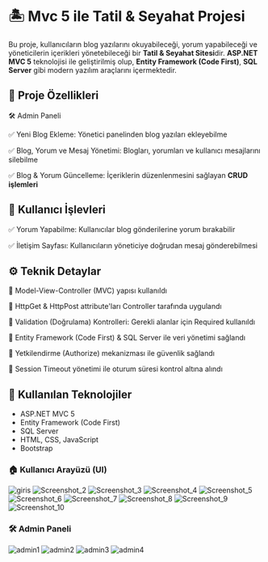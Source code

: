 # 🏝️ **Mvc 5 ile Tatil & Seyahat Projesi**
Bu proje, kullanıcıların blog yazılarını okuyabileceği, yorum yapabileceği ve yöneticilerin içerikleri yönetebileceği bir **Tatil & Seyahat Sitesi**dir. **ASP.NET MVC 5** teknolojisi ile geliştirilmiş olup, **Entity Framework (Code First)**, **SQL Server** gibi modern yazılım araçlarını içermektedir.
## 📌 **Proje Özellikleri**
🛠️ Admin Paneli

✅ Yeni Blog Ekleme: Yönetici panelinden blog yazıları ekleyebilme

✅ Blog, Yorum ve Mesaj Yönetimi: Blogları, yorumları ve kullanıcı mesajlarını silebilme
  
✅ Blog & Yorum Güncelleme: İçeriklerin düzenlenmesini sağlayan **CRUD işlemleri**

## 💬 **Kullanıcı İşlevleri**
✅ Yorum Yapabilme: Kullanıcılar blog gönderilerine yorum bırakabilir

✅ İletişim Sayfası: Kullanıcıların yöneticiye doğrudan mesaj gönderebilmesi

## ⚙️ **Teknik Detaylar**
🔹 Model-View-Controller (MVC) yapısı kullanıldı

🔹 HttpGet & HttpPost attribute'ları Controller tarafında uygulandı

🔹 Validation (Doğrulama) Kontrolleri: Gerekli alanlar için Required kullanıldı

🔹 Entity Framework (Code First) & SQL Server ile veri yönetimi sağlandı

🔹 Yetkilendirme (Authorize) mekanizması ile güvenlik sağlandı

🔹 Session Timeout yönetimi ile oturum süresi kontrol altına alındı

## 🚀 **Kullanılan Teknolojiler**
- ASP.NET MVC 5
- Entity Framework (Code First)
- SQL Server
- HTML, CSS, JavaScript
- Bootstrap

### 🏠 **Kullanıcı Arayüzü (UI)**
![giris](https://github.com/user-attachments/assets/12857b9c-f937-4663-9699-5425f9da70fb)
![Screenshot_2](https://github.com/user-attachments/assets/22dbff77-1e4f-4085-948f-22c765a17320)
![Screenshot_3](https://github.com/user-attachments/assets/3fcbeba0-64bd-4424-b7ad-4655a1f6ae65)
![Screenshot_4](https://github.com/user-attachments/assets/4241be02-4830-4b62-8491-fca13a5185d3)
![Screenshot_5](https://github.com/user-attachments/assets/24b20860-12a5-4cd2-9422-94c4de651e3f)
![Screenshot_6](https://github.com/user-attachments/assets/312a4540-414b-4f65-ac57-76a761dafe0d)
![Screenshot_7](https://github.com/user-attachments/assets/d742049c-5019-4a54-8810-4f0c107aba84)
![Screenshot_8](https://github.com/user-attachments/assets/8bada419-5551-43cd-81a4-e53bf0cfd7de)
![Screenshot_9](https://github.com/user-attachments/assets/255d4773-78bd-4fa6-a40c-11fc75c2d66c)
![Screenshot_10](https://github.com/user-attachments/assets/863c9a25-3342-4827-92e8-68b6cf4b9cac)
### 🛠️ **Admin Paneli**
![admin1](https://github.com/user-attachments/assets/d25befdc-d2b8-49b2-81a3-1a5c1a28a780)
![admin2](https://github.com/user-attachments/assets/dec3b02d-1695-4093-b08b-be29abe536c2)
![admin3](https://github.com/user-attachments/assets/aa27b579-a0c3-4803-95ab-05b0325256fb)
![admin4](https://github.com/user-attachments/assets/cc91af82-dade-4c89-950a-a9282a851ac0)
